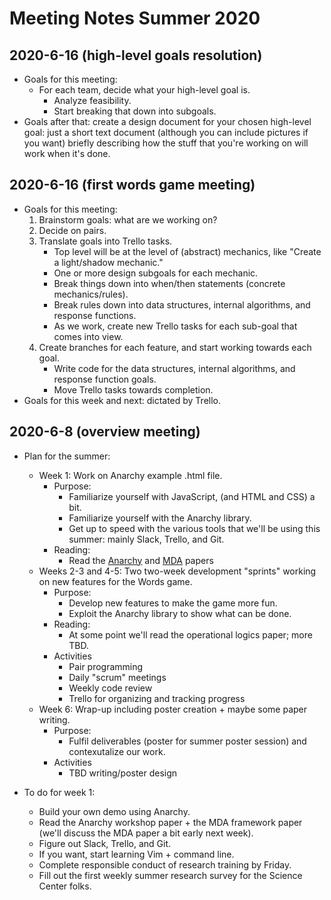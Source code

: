 # Meeting Notes Summer 2020

## 2020-6-16 (high-level goals resolution)

- Goals for this meeting:
   * For each team, decide what your high-level goal is.
       - Analyze feasibility.
       - Start breaking that down into subgoals.
- Goals after that: create a design document for your chosen high-level
  goal: just a short text document (although you can include pictures if
  you want) briefly describing how the stuff that you're working on will
  work when it's done.

## 2020-6-16 (first words game meeting)

- Goals for this meeting:
    1. Brainstorm goals: what are we working on?
    2. Decide on pairs.
    3. Translate goals into Trello tasks.
        * Top level will be at the level of (abstract) mechanics, like
          "Create a light/shadow mechanic."
        * One or more design subgoals for each mechanic.
        * Break things down into when/then statements (concrete
          mechanics/rules).
        * Break rules down into data structures, internal algorithms, and
          response functions.
        * As we work, create new Trello tasks for each sub-goal that comes into
          view.
    4. Create branches for each feature, and start working towards each
       goal.
        * Write code for the data structures, internal algorithms, and
          response function goals.
        * Move Trello tasks towards completion.
- Goals for this week and next: dictated by Trello.

## 2020-6-8 (overview meeting)

- Plan for the summer:
    * Week 1: Work on Anarchy example .html file.
        - Purpose:
            * Familiarize yourself with JavaScript, (and HTML and CSS) a bit.
            * Familiarize yourself with the Anarchy library.
            * Get up to speed with the various tools that we'll be using this
              summer: mainly Slack, Trello, and Git.
        - Reading:
            * Read the [Anarchy](readings/pdfs/incremental-chaos.pdf) and
              [MDA](readings/pdfs/MDA.pdf) papers
    * Weeks 2-3 and 4-5: Two two-week development "sprints" working on
      new features for the Words game.
        - Purpose:
            * Develop new features to make the game more fun.
            * Exploit the Anarchy library to show what can be done.
        - Reading:
            * At some point we'll read the operational logics paper; more TBD.
        - Activities
            * Pair programming
            * Daily "scrum" meetings
            * Weekly code review
            * Trello for organizing and tracking progress
    * Week 6: Wrap-up including poster creation + maybe some paper
      writing.
        - Purpose:
            * Fulfil deliverables (poster for summer poster session) and
              contexutalize our work.
        - Activities
            * TBD writing/poster design

- To do for week 1:
    * Build your own demo using Anarchy.
    * Read the Anarchy workshop paper + the MDA framework paper (we'll
      discuss the MDA paper a bit early next week).
    * Figure out Slack, Trello, and Git.
    * If you want, start learning Vim + command line.
    * Complete responsible conduct of research training by Friday.
    * Fill out the first weekly summer research survey for the Science
      Center folks.
